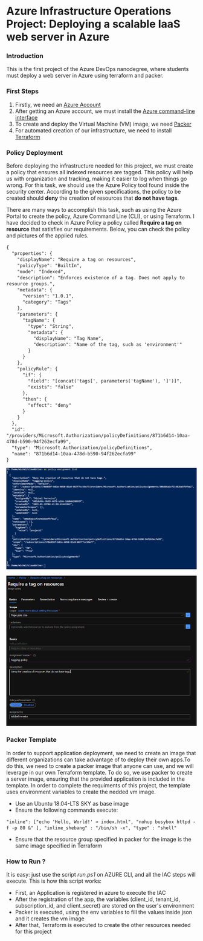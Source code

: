 # Azure Infrastructure Operations Project: Deploying a scalable IaaS web server in Azure

### Introduction

This is the first project of the Azure DevOps nanodegree, where students must deploy a web server in Azure using terraform and packer.

### First Steps
1. Firstly, we need an [Azure Account](https://portal.azure.com) 
2. After getting an Azure account, we must install the [Azure command-line interface](https://docs.microsoft.com/en-us/cli/azure/install-azure-cli?view=azure-cli-latest)
3. To create and deploy the Virtual Machine (VM) image, we need [Packer](https://www.packer.io/downloads)
4. For automated creation of our infrastructure, we need to install [Terraform](https://www.terraform.io/downloads.html)

### Policy Deployment

Before deploying the infrastructure needed for this project, we must create a policy that ensures all indexed resources are tagged. This policy will help us with organization and tracking, making it easier to log when things go wrong. For this task, we should use the Azure Policy tool found inside the security center. According to the given specifications, the policy to be created should **deny** the creation of resources that **do not have tags**.  

There are many ways to accomplish this task, such as using the Azure Portal to create the policy, Azure Command Line (CLI), or using Terraform. I have decided to check in Azure Policy a policy called **Require a tag on resource** that satisfies our requirements. Below, you can check the policy and pictures of the applied rules. 

~~~
{
  "properties": {
    "displayName": "Require a tag on resources",
    "policyType": "BuiltIn",
    "mode": "Indexed",
    "description": "Enforces existence of a tag. Does not apply to resource groups.",
    "metadata": {
      "version": "1.0.1",
      "category": "Tags"
    },
    "parameters": {
      "tagName": {
        "type": "String",
        "metadata": {
          "displayName": "Tag Name",
          "description": "Name of the tag, such as 'environment'"
        }
      }
    },
    "policyRule": {
      "if": {
        "field": "[concat('tags[', parameters('tagName'), ']')]",
        "exists": "false"
      },
      "then": {
        "effect": "deny"
      }
    }
  },
  "id": "/providers/Microsoft.Authorization/policyDefinitions/871b6d14-10aa-478d-b590-94f262ecfa99",
  "type": "Microsoft.Authorization/policyDefinitions",
  "name": "871b6d14-10aa-478d-b590-94f262ecfa99"
}
~~~

![Screenshot of the Azure Policy](screenshot.PNG)

![Checking if the policy was applied correctly](tagging-policy.PNG)

### Packer Template

In order to support application deployment, we need to create an image that different organizations can take advantage of to deploy their own apps.To do this, we need to create a packer image that anyone can use, and we will leverage in our own Terraform template. To do so, we use packer to create a server image, ensuring that the provided application is included in the template. In order to complete the requiments of this project, the template uses environment variables to create the nedded vm image.

* Use an Ubuntu 18.04-LTS SKY as base image
* Ensure the following commands execute:

~~~
"inline": ["echo 'Hello, World!' > index.html", "nohup busybox httpd -f -p 80 &" ], "inline_shebang" : "/bin/sh -x", "type" : "shell"
~~~

* Ensure that the resource group specified in packer for the image is the same image specified in Terraform

### How to Run ?

It is easy: just use the script *run.ps1* on AZURE CLI, and all the IAC steps will execute. This is how this script works:

* First, an Application is registered in azure to execute the IAC 
* After the registration of the app, the variables (client_id, tenant_id, subscription_id, and client_secret) are stored on the user's environment
* Packer is executed, using the env variables to fill the values inside json and it creates the vm image
* After that, Terraform is executed to create the other resources needed for this project
